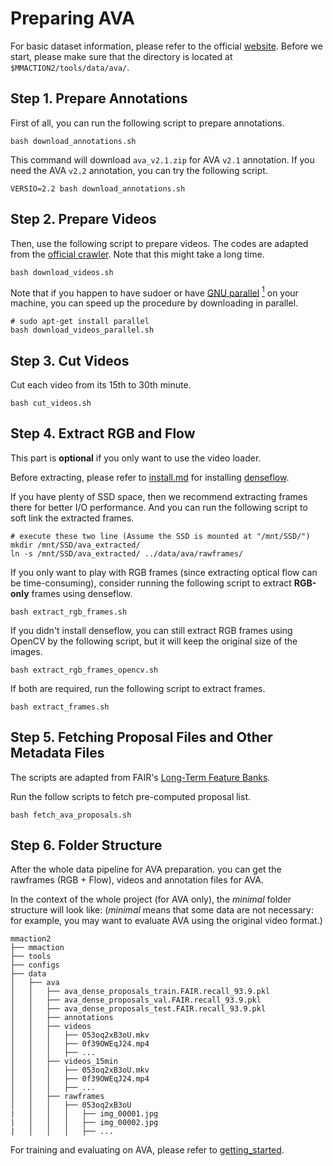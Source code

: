 # Preparing AVA

For basic dataset information, please refer to the official [website](https://research.google.com/ava/index.html).
Before we start, please make sure that the directory is located at `$MMACTION2/tools/data/ava/`.

## Step 1. Prepare Annotations

First of all, you can run the following script to prepare annotations.

```shell
bash download_annotations.sh
```

This command will download `ava_v2.1.zip` for AVA `v2.1` annotation. If you need the AVA `v2.2` annotation, you can try the following script.

```shell
VERSIO=2.2 bash download_annotations.sh
```

## Step 2. Prepare Videos

Then, use the following script to prepare videos. The codes are adapted from the [official crawler](https://github.com/cvdfoundation/ava-dataset).
Note that this might take a long time.

```shell
bash download_videos.sh
```

Note that if you happen to have sudoer or have [GNU parallel](https://www.gnu.org/software/parallel/) [<sup>1</sup>](#1) on your machine,
you can speed up the procedure by downloading in parallel.

```shell
# sudo apt-get install parallel
bash download_videos_parallel.sh
```

## Step 3. Cut Videos

Cut each video from its 15th to 30th minute.

```shell
bash cut_videos.sh
```

## Step 4. Extract RGB and Flow

This part is **optional** if you only want to use the video loader.

Before extracting, please refer to [install.md](/docs/install.md) for installing [denseflow](https://github.com/open-mmlab/denseflow).

If you have plenty of SSD space, then we recommend extracting frames there for better I/O performance. And you can run the following script to soft link the extracted frames.

```shell
# execute these two line (Assume the SSD is mounted at "/mnt/SSD/")
mkdir /mnt/SSD/ava_extracted/
ln -s /mnt/SSD/ava_extracted/ ../data/ava/rawframes/
```

If you only want to play with RGB frames (since extracting optical flow can be time-consuming), consider running the following script to extract **RGB-only** frames using denseflow.

```shell
bash extract_rgb_frames.sh
```

If you didn't install denseflow, you can still extract RGB frames using OpenCV by the following script, but it will keep the original size of the images.

```shell
bash extract_rgb_frames_opencv.sh
```

If both are required, run the following script to extract frames.

```shell
bash extract_frames.sh
```

## Step 5. Fetching Proposal Files and Other Metadata Files

The scripts are adapted from FAIR's [Long-Term Feature Banks](https://github.com/facebookresearch/video-long-term-feature-banks).

Run the follow scripts to fetch pre-computed proposal list.

```shell
bash fetch_ava_proposals.sh
```

## Step 6. Folder Structure

After the whole data pipeline for AVA preparation.
you can get the rawframes (RGB + Flow), videos and annotation files for AVA.

In the context of the whole project (for AVA only), the *minimal* folder structure will look like:
(*minimal* means that some data are not necessary: for example, you may want to evaluate AVA using the original video format.)

```
mmaction2
├── mmaction
├── tools
├── configs
├── data
│   ├── ava
│   │   ├── ava_dense_proposals_train.FAIR.recall_93.9.pkl
│   │   ├── ava_dense_proposals_val.FAIR.recall_93.9.pkl
│   │   ├── ava_dense_proposals_test.FAIR.recall_93.9.pkl
│   │   ├── annotations
│   │   ├── videos
│   │   │   ├── 053oq2xB3oU.mkv
│   │   │   ├── 0f39OWEqJ24.mp4
│   │   │   ├── ...
│   │   ├── videos_15min
│   │   │   ├── 053oq2xB3oU.mkv
│   │   │   ├── 0f39OWEqJ24.mp4
│   │   │   ├── ...
│   │   ├── rawframes
│   │   │   ├── 053oq2xB3oU
|   │   │   │   ├── img_00001.jpg
|   │   │   │   ├── img_00002.jpg
|   │   │   │   ├── ...
```

For training and evaluating on AVA, please refer to [getting_started](/docs/getting_started.md).
